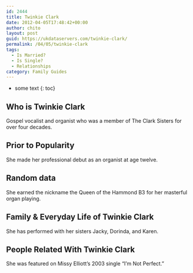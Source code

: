 ```yaml
---
id: 2444
title: Twinkie Clark
date: 2012-04-05T17:48:42+00:00
author: chito
layout: post
guid: https://ukdataservers.com/twinkie-clark/
permalink: /04/05/twinkie-clark
tags:
  - Is Married?
  - Is Single?
  - Relationships
category: Family Guides
---
```


* some text
{: toc}
          
          
## Who is  Twinkie Clark
                  
                  
                  
Gospel vocalist and organist who was a member of The Clark Sisters for over four decades.
                  
                
                
                
## Prior to Popularity 
                  
                  
                  
She made her professional debut as an organist at age twelve.
                  
                
                
                
## Random data 
                  
                  
                  
She earned the nickname the Queen of the Hammond B3 for her masterful organ playing.
                  
                
                
                
## Family & Everyday Life of Twinkie Clark
                  
                  
                  
She has performed with her sisters Jacky, Dorinda, and Karen.
                  
                
                
                
## People Related With  Twinkie Clark
                  
                  
                  
She was featured on Missy Elliott&#8217;s 2003 single &#8220;I&#8217;m Not Perfect.&#8221;
                  
                
              
            
          
          
          
    
    
  
